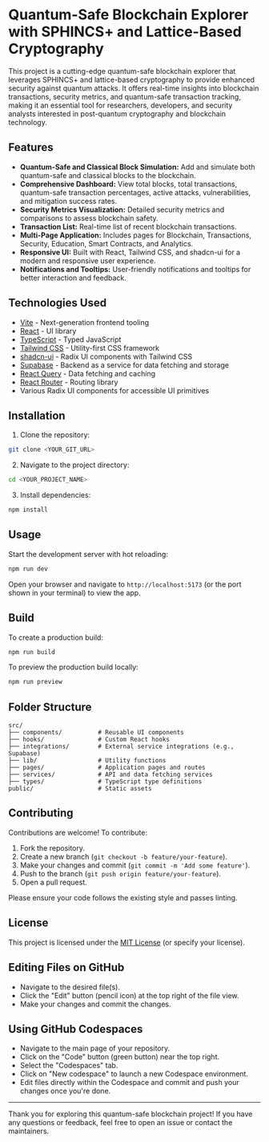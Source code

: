 # Quantum-Safe Blockchain Explorer with SPHINCS+ and Lattice-Based Cryptography

This project is a cutting-edge quantum-safe blockchain explorer that leverages SPHINCS+ and lattice-based cryptography to provide enhanced security against quantum attacks. It offers real-time insights into blockchain transactions, security metrics, and quantum-safe transaction tracking, making it an essential tool for researchers, developers, and security analysts interested in post-quantum cryptography and blockchain technology.

## Features

- **Quantum-Safe and Classical Block Simulation:** Add and simulate both quantum-safe and classical blocks to the blockchain.
- **Comprehensive Dashboard:** View total blocks, total transactions, quantum-safe transaction percentages, active attacks, vulnerabilities, and mitigation success rates.
- **Security Metrics Visualization:** Detailed security metrics and comparisons to assess blockchain safety.
- **Transaction List:** Real-time list of recent blockchain transactions.
- **Multi-Page Application:** Includes pages for Blockchain, Transactions, Security, Education, Smart Contracts, and Analytics.
- **Responsive UI:** Built with React, Tailwind CSS, and shadcn-ui for a modern and responsive user experience.
- **Notifications and Tooltips:** User-friendly notifications and tooltips for better interaction and feedback.

## Technologies Used

- [Vite](https://vitejs.dev/) - Next-generation frontend tooling
- [React](https://reactjs.org/) - UI library
- [TypeScript](https://www.typescriptlang.org/) - Typed JavaScript
- [Tailwind CSS](https://tailwindcss.com/) - Utility-first CSS framework
- [shadcn-ui](https://ui.shadcn.com/) - Radix UI components with Tailwind CSS
- [Supabase](https://supabase.com/) - Backend as a service for data fetching and storage
- [React Query](https://tanstack.com/query/latest) - Data fetching and caching
- [React Router](https://reactrouter.com/) - Routing library
- Various Radix UI components for accessible UI primitives

## Installation

1. Clone the repository:

```sh
git clone <YOUR_GIT_URL>
```

2. Navigate to the project directory:

```sh
cd <YOUR_PROJECT_NAME>
```

3. Install dependencies:

```sh
npm install
```

## Usage

Start the development server with hot reloading:

```sh
npm run dev
```

Open your browser and navigate to `http://localhost:5173` (or the port shown in your terminal) to view the app.

## Build

To create a production build:

```sh
npm run build
```

To preview the production build locally:

```sh
npm run preview
```

## Folder Structure

```
src/
├── components/          # Reusable UI components
├── hooks/               # Custom React hooks
├── integrations/        # External service integrations (e.g., Supabase)
├── lib/                 # Utility functions
├── pages/               # Application pages and routes
├── services/            # API and data fetching services
├── types/               # TypeScript type definitions
public/                  # Static assets
```

## Contributing

Contributions are welcome! To contribute:

1. Fork the repository.
2. Create a new branch (`git checkout -b feature/your-feature`).
3. Make your changes and commit (`git commit -m 'Add some feature'`).
4. Push to the branch (`git push origin feature/your-feature`).
5. Open a pull request.

Please ensure your code follows the existing style and passes linting.

## License

This project is licensed under the [MIT License](LICENSE) (or specify your license).

## Editing Files on GitHub

- Navigate to the desired file(s).
- Click the "Edit" button (pencil icon) at the top right of the file view.
- Make your changes and commit the changes.

## Using GitHub Codespaces

- Navigate to the main page of your repository.
- Click on the "Code" button (green button) near the top right.
- Select the "Codespaces" tab.
- Click on "New codespace" to launch a new Codespace environment.
- Edit files directly within the Codespace and commit and push your changes once you're done.

---

Thank you for exploring this quantum-safe blockchain project! If you have any questions or feedback, feel free to open an issue or contact the maintainers.
